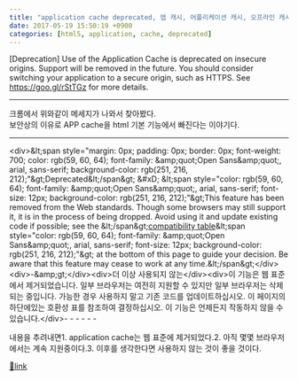 ```yaml
---
title: "application cache deprecated, 앱 캐시, 어플리케이션 캐시, 오프라인 캐시"
date: 2017-05-19 15:50:19 +0900
categories: [html5, application, cache, deprecated]
---
```


[Deprecation] Use of the Application Cache is deprecated on insecure origins. Support will be removed in the future. You should consider switching your application to a secure origin, such as HTTPS. See https://goo.gl/rStTGz for more details.  
  
- - - - - -

크롬에서 위와같이 메세지가 나와서 찾아봤다.  
보안상의 이유로 APP cache을 html 기본 기능에서 빠진다는 이야기다.  
- - - - - -

&lt;div&gt;&amp;lt;span style="margin: 0px; padding: 0px; border: 0px; font-weight: 700; color: rgb(59, 60, 64); font-family: &amp;amp;quot;Open Sans&amp;amp;quot;, arial, sans-serif; background-color: rgb(251, 216, 212);"&amp;gt;Deprecated&amp;lt;/span&amp;gt;  &amp;#xD;
&amp;lt;span style="color: rgb(59, 60, 64); font-family: &amp;amp;quot;Open Sans&amp;amp;quot;, arial, sans-serif; font-size: 12px; background-color: rgb(251, 216, 212);"&amp;gt;This feature has been removed from the Web standards. Though some browsers may still support it, it is in the process of being dropped. Avoid using it and update existing code if possible; see the &amp;lt;/span&amp;gt;[compatibility table](https://developer.mozilla.org/en-US/docs/Web/HTML/Using_the_application_cache#Browser_compatibility)&amp;lt;span style="color: rgb(59, 60, 64); font-family: &amp;amp;quot;Open Sans&amp;amp;quot;, arial, sans-serif; font-size: 12px; background-color: rgb(251, 216, 212);"&amp;gt; at the bottom of this page to guide your decision. Be aware that this feature may cease to work at any time.&amp;lt;/span&amp;gt;&lt;/div&gt;&lt;div&gt;-&amp;amp;gt;&lt;/div&gt;&lt;div&gt;더 이상 사용되지 않는&lt;/div&gt;&lt;div&gt;이 기능은 웹 표준에서 제거되었습니다. 일부 브라우저는 여전히 지원할 수 있지만 일부 브라우저는 삭제되는 중입니다. 가능한 경우 사용하지 말고 기존 코드를 업데이트하십시오. 이 페이지의 하단에있는 호환성 표를 참조하여 결정하십시오. 이 기능은 언제든지 작동하지 않을 수 있습니다.&lt;/div&gt;- - - - - -

내용을 추려내면1. application cache는 웹 표준에 제거되었다.2. 아직 몇몇 브라우저에서는 계속 지원중이다.3. 이후를 생각한다면 사용하지 않는 것이 좋을 것이다.


[🔗link](http://www.mins01.com/mh/tech/read/1079)